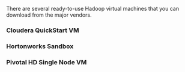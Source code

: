 There are several ready-to-use Hadoop virtual machines that you can download from the major vendors.

### Cloudera QuickStart VM

### Hortonworks Sandbox

### Pivotal HD Single Node VM
